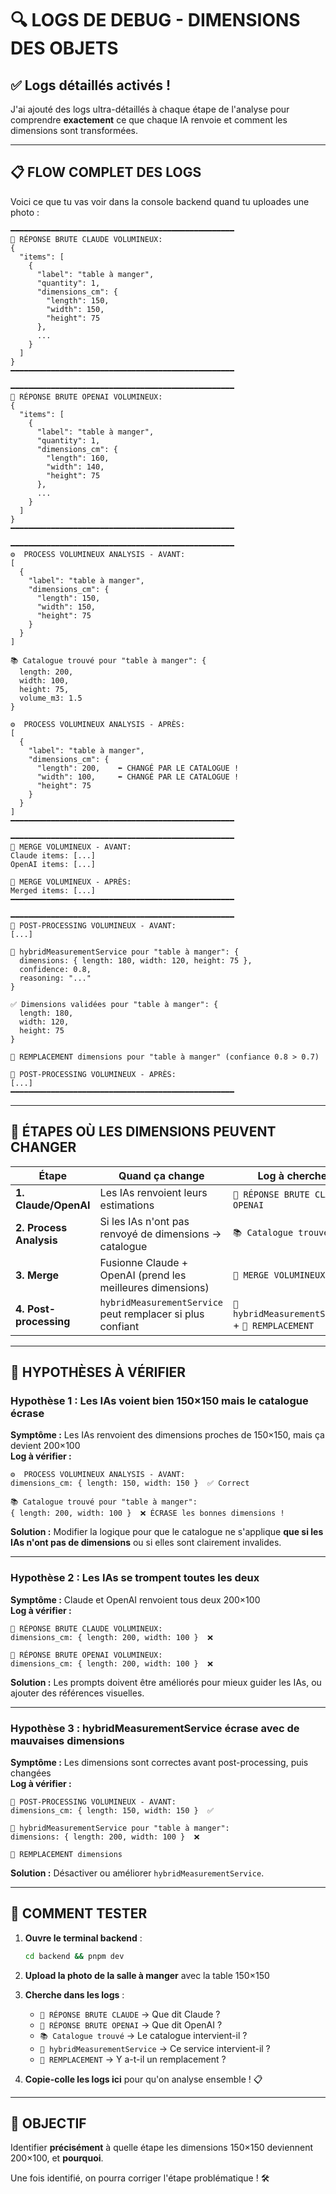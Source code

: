 # 🔍 LOGS DE DEBUG - DIMENSIONS DES OBJETS

## ✅ Logs détaillés activés !

J'ai ajouté des logs ultra-détaillés à chaque étape de l'analyse pour comprendre **exactement** ce que chaque IA renvoie et comment les dimensions sont transformées.

---

## 📋 FLOW COMPLET DES LOGS

Voici ce que tu vas voir dans la console backend quand tu uploades une photo :

```
━━━━━━━━━━━━━━━━━━━━━━━━━━━━━━━━━━━━━━━━━━━━━━━━━━
🤖 RÉPONSE BRUTE CLAUDE VOLUMINEUX:
{
  "items": [
    {
      "label": "table à manger",
      "quantity": 1,
      "dimensions_cm": {
        "length": 150,
        "width": 150,
        "height": 75
      },
      ...
    }
  ]
}
━━━━━━━━━━━━━━━━━━━━━━━━━━━━━━━━━━━━━━━━━━━━━━━━━━

━━━━━━━━━━━━━━━━━━━━━━━━━━━━━━━━━━━━━━━━━━━━━━━━━━
🤖 RÉPONSE BRUTE OPENAI VOLUMINEUX:
{
  "items": [
    {
      "label": "table à manger",
      "quantity": 1,
      "dimensions_cm": {
        "length": 160,
        "width": 140,
        "height": 75
      },
      ...
    }
  ]
}
━━━━━━━━━━━━━━━━━━━━━━━━━━━━━━━━━━━━━━━━━━━━━━━━━━

━━━━━━━━━━━━━━━━━━━━━━━━━━━━━━━━━━━━━━━━━━━━━━━━━━
⚙️  PROCESS VOLUMINEUX ANALYSIS - AVANT:
[
  {
    "label": "table à manger",
    "dimensions_cm": {
      "length": 150,
      "width": 150,
      "height": 75
    }
  }
]

📚 Catalogue trouvé pour "table à manger": {
  length: 200,
  width: 100,
  height: 75,
  volume_m3: 1.5
}

⚙️  PROCESS VOLUMINEUX ANALYSIS - APRÈS:
[
  {
    "label": "table à manger",
    "dimensions_cm": {
      "length": 200,    ⬅️ CHANGÉ PAR LE CATALOGUE !
      "width": 100,     ⬅️ CHANGÉ PAR LE CATALOGUE !
      "height": 75
    }
  }
]
━━━━━━━━━━━━━━━━━━━━━━━━━━━━━━━━━━━━━━━━━━━━━━━━━━

━━━━━━━━━━━━━━━━━━━━━━━━━━━━━━━━━━━━━━━━━━━━━━━━━━
🔀 MERGE VOLUMINEUX - AVANT:
Claude items: [...]
OpenAI items: [...]

🔀 MERGE VOLUMINEUX - APRÈS:
Merged items: [...]
━━━━━━━━━━━━━━━━━━━━━━━━━━━━━━━━━━━━━━━━━━━━━━━━━━

━━━━━━━━━━━━━━━━━━━━━━━━━━━━━━━━━━━━━━━━━━━━━━━━━━
🔧 POST-PROCESSING VOLUMINEUX - AVANT:
[...]

📏 hybridMeasurementService pour "table à manger": {
  dimensions: { length: 180, width: 120, height: 75 },
  confidence: 0.8,
  reasoning: "..."
}

✅ Dimensions validées pour "table à manger": {
  length: 180,
  width: 120,
  height: 75
}

🔄 REMPLACEMENT dimensions pour "table à manger" (confiance 0.8 > 0.7)

🔧 POST-PROCESSING VOLUMINEUX - APRÈS:
[...]
━━━━━━━━━━━━━━━━━━━━━━━━━━━━━━━━━━━━━━━━━━━━━━━━━━
```

---

## 🎯 ÉTAPES OÙ LES DIMENSIONS PEUVENT CHANGER

| Étape | Quand ça change | Log à chercher |
|-------|-----------------|----------------|
| **1. Claude/OpenAI** | Les IAs renvoient leurs estimations | `🤖 RÉPONSE BRUTE CLAUDE` / `OPENAI` |
| **2. Process Analysis** | Si les IAs n'ont pas renvoyé de dimensions → catalogue | `📚 Catalogue trouvé pour` |
| **3. Merge** | Fusionne Claude + OpenAI (prend les meilleures dimensions) | `🔀 MERGE VOLUMINEUX` |
| **4. Post-processing** | `hybridMeasurementService` peut remplacer si plus confiant | `📏 hybridMeasurementService` + `🔄 REMPLACEMENT` |

---

## 🔬 HYPOTHÈSES À VÉRIFIER

### Hypothèse 1 : Les IAs voient bien 150×150 mais le catalogue écrase
**Symptôme :** Les IAs renvoient des dimensions proches de 150×150, mais ça devient 200×100  
**Log à vérifier :**
```
⚙️  PROCESS VOLUMINEUX ANALYSIS - AVANT:
dimensions_cm: { length: 150, width: 150 }  ✅ Correct

📚 Catalogue trouvé pour "table à manger":
{ length: 200, width: 100 }  ❌ ÉCRASE les bonnes dimensions !
```

**Solution :** Modifier la logique pour que le catalogue ne s'applique **que si les IAs n'ont pas de dimensions** ou si elles sont clairement invalides.

---

### Hypothèse 2 : Les IAs se trompent toutes les deux
**Symptôme :** Claude et OpenAI renvoient tous deux 200×100  
**Log à vérifier :**
```
🤖 RÉPONSE BRUTE CLAUDE VOLUMINEUX:
dimensions_cm: { length: 200, width: 100 }  ❌

🤖 RÉPONSE BRUTE OPENAI VOLUMINEUX:
dimensions_cm: { length: 200, width: 100 }  ❌
```

**Solution :** Les prompts doivent être améliorés pour mieux guider les IAs, ou ajouter des références visuelles.

---

### Hypothèse 3 : hybridMeasurementService écrase avec de mauvaises dimensions
**Symptôme :** Les dimensions sont correctes avant post-processing, puis changées  
**Log à vérifier :**
```
🔧 POST-PROCESSING VOLUMINEUX - AVANT:
dimensions_cm: { length: 150, width: 150 }  ✅

📏 hybridMeasurementService pour "table à manger":
dimensions: { length: 200, width: 100 }  ❌

🔄 REMPLACEMENT dimensions
```

**Solution :** Désactiver ou améliorer `hybridMeasurementService`.

---

## 🧪 COMMENT TESTER

1. **Ouvre le terminal backend** :
   ```bash
   cd backend && pnpm dev
   ```

2. **Upload la photo de la salle à manger** avec la table 150×150

3. **Cherche dans les logs** :
   - `🤖 RÉPONSE BRUTE CLAUDE` → Que dit Claude ?
   - `🤖 RÉPONSE BRUTE OPENAI` → Que dit OpenAI ?
   - `📚 Catalogue trouvé` → Le catalogue intervient-il ?
   - `📏 hybridMeasurementService` → Ce service intervient-il ?
   - `🔄 REMPLACEMENT` → Y a-t-il un remplacement ?

4. **Copie-colle les logs ici** pour qu'on analyse ensemble ! 📋

---

## 🎯 OBJECTIF

Identifier **précisément** à quelle étape les dimensions 150×150 deviennent 200×100, et **pourquoi**.

Une fois identifié, on pourra corriger l'étape problématique ! 🛠️

